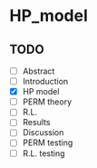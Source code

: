 # HP_model

## TODO
- [ ] Abstract
- [ ] Introduction
- [x] HP model
- [ ] PERM theory
- [ ] R.L.
- [ ] Results
- [ ] Discussion
- [ ] PERM testing
- [ ] R.L. testing